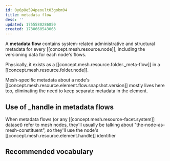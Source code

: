 ```yaml
---
id: 0y6p8e594peoult03gobm94
title: metadata flow
desc: ''
updated: 1755580286850
created: 1730660543063
---
```


A **metadata flow** contains system-related administrative and structural metadata for every [[concept.mesh.resource.node]], including the versioning data for each node's flows.

Physically, it exists as a [[concept.mesh.resource.folder._meta-flow]] in a [[concept.mesh.resource.folder.node]].

Mesh-specific metadata about a node's [[concept.mesh.resource.element.flow.snapshot.version]] mostly lives here too, eliminating the need to keep separate metadata in the element. 

## Use of _handle in metadata flows

When metadata flows (or any [[concept.mesh.resource-facet.system]] dataset) refer to mesh nodes, they'll usually be talking about "the-node-as-mesh-constituent", so they'll use the node's [[concept.mesh.resource.element.handle]] identifier

## Recommended vocabulary

